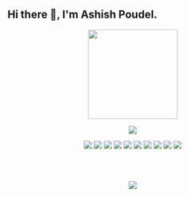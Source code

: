 ## Hi there 👋, I'm Ashish Poudel. 
<p align="center">
  <a href="https://ashishpoudel995.github.io" target="_blank"><img width="180px" src="https://img.shields.io/badge/-Visit My Website-FF7139?style=flat-square&logo=Firefox%20Browser&logoColor=white"></a>
</p>
<p align="center">
  <img src="https://user-images.githubusercontent.com/53949374/123767082-f20dcb00-d8e6-11eb-8148-de298bc17299.png"><br>
  <p align="center">
    <img src="https://img.shields.io/badge/-JavaScript-F7DF1E?style=flat-square&logo=JavaScript&logoColor=white">
    <img src="https://img.shields.io/badge/-ReactJs-61DAFB?style=flat-square&logo=React&logoColor=white">
    <img src="https://img.shields.io/badge/-HTML5-E34F26?style=flat-square&logo=HTML5&logoColor=white">
    <img src="https://img.shields.io/badge/-CSS3-1572B6?style=flat-square&logo=CSS3&logoColor=white">
    <img src="https://img.shields.io/badge/-Bootstrap-7952B3?style=flat-square&logo=Bootstrap&logoColor=white">
    <img src="https://img.shields.io/badge/-php-777BB4?style=flat-square&logo=Php&logoColor=white">
    <img src="https://img.shields.io/badge/-MySQL-4479A1?style=flat-square&logo=MySQL&logoColor=white">
    <img src="https://img.shields.io/badge/-Semantic%20UI-35BDB2?style=flat-square&logo=Semantic%20UI%20React&logoColor=white">
    <img src="https://img.shields.io/badge/-React%20Router-CA4245?style=flat-square&logo=React%20Router&logoColor=white">
    <img src="https://img.shields.io/badge/-Java-EC4D37?style=flat-square&logo=java&logoColor=white">
  </p>
</p>
<br><br>
<p align="center">
<img src="https://github-readme-stats.vercel.app/api/top-langs/?username=ashishpoudel995&langs_count=8&theme=radical&layout=compact">
</p>
